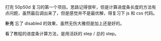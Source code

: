 打完 50p50d 复习的第一个项目。思路记得很牢，但是计算进度条长度的方法有点问题，虽然最后调出来了，但是感觉并不是最优解，得复习下 js 和 css 代码。

**补充**
忘了 disabled 的效果，虽然无伤大雅但是加上还是好的。

看了教程的进度条计算方法，是用活跃的 step / 总的 step。
